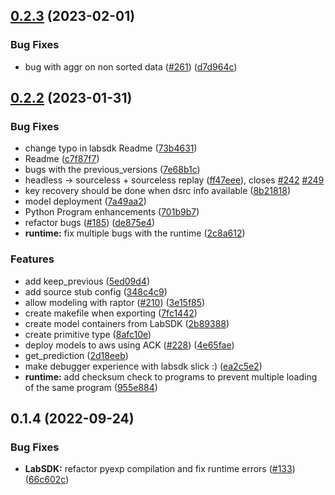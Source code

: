 ## [0.2.3](https://github.com/raptor-ml/raptor/compare/LabSDK-v0.2.2...LabSDK-v0.2.3) (2023-02-01)


### Bug Fixes

* bug with aggr on non sorted data ([#261](https://github.com/raptor-ml/raptor/issues/261)) ([d7d964c](https://github.com/raptor-ml/raptor/commit/d7d964ca167f5987db503b1b7b770560f6f89301))





## [0.2.2](https://github.com/raptor-ml/raptor/compare/LabSDK-v0.2.2...LabSDK-v0.1.4) (2023-01-31)


### Bug Fixes

* change typo in labsdk Readme ([73b4631](https://github.com/raptor-ml/raptor/commit/73b4631f7788a4b9b46913eb7a814ad0d8d8dea0))
* Readme ([c7f87f7](https://github.com/raptor-ml/raptor/commit/c7f87f793cc7cdcee3c70a4809a93b696998e41a))
* bugs with the previous_versions ([7e68b1c](https://github.com/raptor-ml/raptor/commit/7e68b1cd1a60f5687d37c790f40a68a117455471))
* headless -> sourceless + sourceless replay ([ff47eee](https://github.com/raptor-ml/raptor/commit/ff47eee9a4b550cb092f5cba771db521373e5599)), closes [#242](https://github.com/raptor-ml/raptor/issues/242) [#249](https://github.com/raptor-ml/raptor/issues/249)
* key recovery should be done when dsrc info available ([8b21818](https://github.com/raptor-ml/raptor/commit/8b21818ad63b900edcca896cc4748043ffc93400))
* model deployment ([7a49aa2](https://github.com/raptor-ml/raptor/commit/7a49aa26ca5cbca9840e0b27c6641c636f76dca8))
* Python Program enhancements ([701b9b7](https://github.com/raptor-ml/raptor/commit/701b9b7cd6fcd63699350ee25a36eeef08cc92ca))
* refactor bugs ([#185](https://github.com/raptor-ml/raptor/issues/185)) ([de875e4](https://github.com/raptor-ml/raptor/commit/de875e402dc66ac4b3df69c3c5c217b1b05f92ea))
* **runtime:** fix multiple bugs with the runtime ([2c8a612](https://github.com/raptor-ml/raptor/commit/2c8a6120f56706fca2c301218f7dc10389bcbb4c))


### Features

* add keep_previous ([5ed09d4](https://github.com/raptor-ml/raptor/commit/5ed09d405717560dd0d222905a0ab81bbb312227))
* add source stub config ([348c4c9](https://github.com/raptor-ml/raptor/commit/348c4c9fe5d61b8aaa08154615825ee9e80717ab))
* allow modeling with raptor ([#210](https://github.com/raptor-ml/raptor/issues/210)) ([3e15f85](https://github.com/raptor-ml/raptor/commit/3e15f8506d1af2b39365a94ecabb1c8f4c0a63e3))
* create makefile when exporting ([7fc1442](https://github.com/raptor-ml/raptor/commit/7fc144227dcf2c9bbb26953a177d65e1bf08840d))
* create model containers from LabSDK ([2b89388](https://github.com/raptor-ml/raptor/commit/2b89388ab7c34fa33f53804c944389e54737307d))
* create primitive type ([8afc10e](https://github.com/raptor-ml/raptor/commit/8afc10e34f0e60b604b01b38979db74a8e8b806a))
* deploy models to aws using ACK ([#228](https://github.com/raptor-ml/raptor/issues/228)) ([4e65fae](https://github.com/raptor-ml/raptor/commit/4e65fae601bdc3ddaa5ce7707786fff4925d0dab))
* get_prediction ([2d18eeb](https://github.com/raptor-ml/raptor/commit/2d18eeb37936fb943e88235083dc12ee037da937))
* make debugger experience with labsdk slick :) ([ea2c5e2](https://github.com/raptor-ml/raptor/commit/ea2c5e2d329d1fc2193337f95e714e7c686e46d5))
* **runtime:** add checksum check to programs to prevent multiple loading of the same program ([955e884](https://github.com/raptor-ml/raptor/commit/955e8844aa12a1e76fea42acb4e457db7e66e09f))



## 0.1.4 (2022-09-24)


### Bug Fixes

* **LabSDK:** refactor pyexp compilation and fix runtime errors ([#133](https://github.com/raptor-ml/raptor/issues/133)) ([66c602c](https://github.com/raptor-ml/raptor/commit/66c602c9ee2e144bbaad9cf9a60cb5ef9e6c2684))
